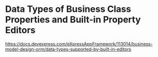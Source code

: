 # Data Types of Business Class Properties and Built-in Property Editors

https://docs.devexpress.com/eXpressAppFramework/113014/business-model-design-orm/data-types-supported-by-built-in-editors
